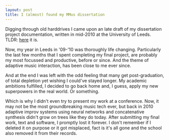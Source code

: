```yaml
---
layout: post
title: I (almost) found my MMus dissertation
---
```


Digging through old harddrives I came upon an late draft of my dissertation project documentation,
written in mid-2010 at the University of Leeds. TLDR: [here](../public/documentation.pdf) it is.

Now, my year in Leeds in '09-'10 was thoroughly life changing. Particularly the last
few months that I spent completing my final project, are probably my most focussed and productive,
before or since. And the theme of adaptive music interaction, has been close to me ever since.

And at the end I was left with the odd feeling that many get post-graduation, of total depletion yet
wishing I could've stayed longer. My academic ambitions fulfilled, I decided to go back home and,
I guess, apply my new superpowers in the real world. Or something.

Which is why I didn't even try to present my work at a conference. Now, it may not be the most
groundbreaking music tech ever, but back in 2010 adaptive improv systems using neural networks
and concatenative synthesis didn't grow on trees like they do today. After submitting my final work,
text and software, I promptly lost it forever. I don't remember if I deleted it on purpose or it got
misplaced, fact is it's all gone and the school also removed it from their records.

